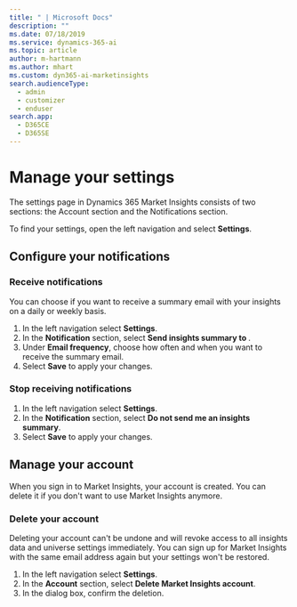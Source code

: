 ```yaml
---
title: " | Microsoft Docs"
description: ""
ms.date: 07/18/2019
ms.service: dynamics-365-ai
ms.topic: article
author: m-hartmann
ms.author: mhart
ms.custom: dyn365-ai-marketinsights
search.audienceType: 
  - admin
  - customizer
  - enduser
search.app: 
  - D365CE
  - D365SE
---
```

# Manage your settings

The settings page in Dynamics 365 Market Insights consists of two sections: the Account section and the Notifications section. 

To find your settings, open the left navigation and select **Settings**. 

## Configure your notifications

### Receive notifications

You can choose if you want to receive a summary email with your insights on a daily or weekly basis. 

1. In the left navigation select **Settings**.
2. In the **Notification** section, select **Send insights summary to <email address>**.
3. Under **Email frequency**, choose how often and when you want to receive the summary email. 
4. Select **Save** to apply your changes. 

### Stop receiving notifications

1. In the left navigation select **Settings**.
2. In the **Notification** section, select **Do not send me an insights summary**.
3. Select **Save** to apply your changes. 

## Manage your account 

When you sign in to Market Insights, your account is created. You can delete it if you don't want to use Market Insights anymore. 

### Delete your account

Deleting your account can't be undone and will revoke access to all insights data and universe settings immediately. You can sign up for Market Insights with the same email address again but your settings won't be restored.

1. In the left navigation select **Settings**.
2. In the **Account** section, select **Delete Market Insights account**.
3. In the dialog box, confirm the deletion. 

